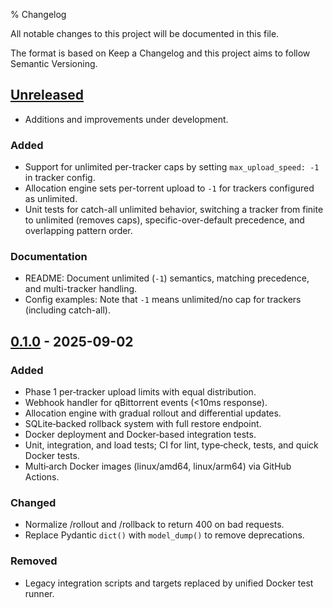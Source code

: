 % Changelog

All notable changes to this project will be documented in this file.

The format is based on Keep a Changelog and this project aims to follow Semantic Versioning.

## [Unreleased]
- Additions and improvements under development.

### Added
- Support for unlimited per-tracker caps by setting `max_upload_speed: -1` in tracker config.
- Allocation engine sets per-torrent upload to `-1` for trackers configured as unlimited.
- Unit tests for catch-all unlimited behavior, switching a tracker from finite to unlimited (removes caps), specific-over-default precedence, and overlapping pattern order.

### Documentation
- README: Document unlimited (`-1`) semantics, matching precedence, and multi-tracker handling.
- Config examples: Note that `-1` means unlimited/no cap for trackers (including catch-all).

## [0.1.0] - 2025-09-02
### Added
- Phase 1 per‑tracker upload limits with equal distribution.
- Webhook handler for qBittorrent events (<10ms response).
- Allocation engine with gradual rollout and differential updates.
- SQLite‑backed rollback system with full restore endpoint.
- Docker deployment and Docker‑based integration tests.
- Unit, integration, and load tests; CI for lint, type‑check, tests, and quick Docker tests.
- Multi‑arch Docker images (linux/amd64, linux/arm64) via GitHub Actions.

### Changed
- Normalize /rollout and /rollback to return 400 on bad requests.
- Replace Pydantic `dict()` with `model_dump()` to remove deprecations.

### Removed
- Legacy integration scripts and targets replaced by unified Docker test runner.

[Unreleased]: https://github.com/OWNER/REPO/compare/v0.1.0...HEAD
[0.1.0]: https://github.com/OWNER/REPO/releases/tag/v0.1.0
